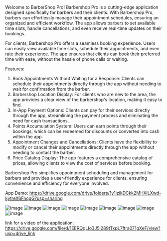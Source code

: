 Welcome to BarberShop Pro!
Barbershop Pro is a cutting-edge application designed specifically for barbers and their clients. With Barbershop Pro, barbers can effortlessly manage their appointment schedules, ensuring an organized and efficient workflow. The app allows barbers to set available time slots, handle cancellations, and even receive real-time updates on their bookings.

For clients, Barbershop Pro offers a seamless booking experience. Users can easily view available time slots, schedule their appointments, and even rate their experience. The app ensures that clients can book their preferred time with ease, without the hassle of phone calls or waiting.

Features:

1) Book Appointments Without Waiting for a Response: Clients can schedule their appointments directly through the app without needing to wait for confirmation from the barber.
2) Barbershop Location Display: For clients who are new to the area, the app provides a clear view of the barbershop's location, making it easy to find.
3) In-App Payment Options: Clients can pay for their services directly through the app, streamlining the payment process and eliminating the need for cash transactions.
4) Points Accumulation System: Users can earn points through their bookings, which can be redeemed for discounts or converted into cash within the app.
5) Appointment Changes and Cancellations: Clients have the flexibility to modify or cancel their appointments directly through the app without needing to contact the barber.
6) Price Catalog Display: The app features a comprehensive catalog of prices, allowing clients to view the cost of services before booking.

Barbershop Pro simplifies appointment scheduling and management for barbers and provides a user-friendly experience for clients, ensuring convenience and efficiency for everyone involved.

App Demo:
https://drive.google.com/drive/folders/1y1lzikDCkk2MHXiLXwd-kytreX6FnogG?usp=sharing

![image](https://github.com/user-attachments/assets/d0fa29ea-82c4-4ec7-833c-7014454b9b84) 
![image](https://github.com/user-attachments/assets/ff79f590-7d4a-41e3-ac58-d971c245f213)
![image](https://github.com/user-attachments/assets/6fc533aa-21a8-41a5-88b5-6070c1084527)
![image](https://github.com/user-attachments/assets/6c013a42-33fe-4984-b927-1c4487a125a2)
![image](https://github.com/user-attachments/assets/3bd07058-8759-410e-9eb9-904b90570f02)
![image](https://github.com/user-attachments/assets/e91677cf-553c-4cf9-8543-65072f39dcbb)
![image](https://github.com/user-attachments/assets/663ca659-c2d2-4086-ba9e-1d34127587b0)
![image](https://github.com/user-attachments/assets/31bab9eb-0e99-43c6-bbfe-5dff11fa6a62)
![image](https://github.com/user-attachments/assets/de2b0777-a581-40cb-b6ea-d0436fdd4d81)


link for a video of the application:
https://drive.google.com/file/d/1EERQqLIo3J5i289tTxpL7ftra071gXeF/view?usp=drive_link

